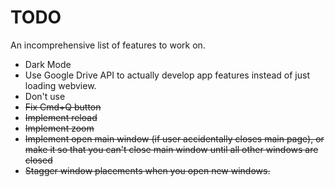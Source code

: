 # TODO
An incomprehensive list of features to work on.

* Dark Mode
* Use Google Drive API to actually develop app features instead of just loading webview.
* Don't use <webview>
* ~~Fix Cmd+Q button~~
* ~~Implement reload~~
* ~~Implement zoom~~
* ~~Implement open main window (if user accidentally closes main page), or make it so that you can't close main window until all other windows are closed~~
* ~~Stagger window placements when you open new windows.~~